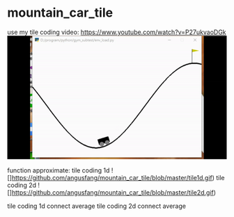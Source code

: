 # mountain_car_tile
use my tile coding
video:
https://www.youtube.com/watch?v=P27ukvaoDGk
![](https://github.com/angusfang/mountain_car_tile/blob/master/result.gif)

function approximate:
tile coding 1d
![]https://github.com/angusfang/mountain_car_tile/blob/master/tile1d.gif)
tile coding 2d
![]https://github.com/angusfang/mountain_car_tile/blob/master/tile2d.gif)

tile coding 1d connect average
tile coding 2d connect average
